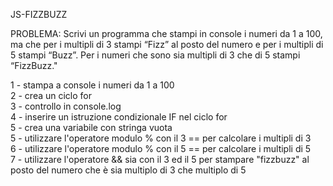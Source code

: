 JS-FIZZBUZZ

PROBLEMA: Scrivi un programma che stampi in console i 
numeri da 1 a 100, ma che per i multipli di 3 stampi “Fizz”
al posto del numero e per i multipli di 5 stampi “Buzz”. Per
i numeri che sono sia multipli di 3 che di 5 stampi “FizzBuzz."

1 - stampa a console i numeri da 1 a 100<br>
2 - crea un ciclo for<br>
3 - controllo in console.log<br>
4 - inserire un istruzione condizionale IF nel ciclo for<br>
5 - crea una variabile con stringa vuota<br>
5 - utilizzare l'operatore modulo % con il 3 == per calcolare i multipli di 3<br>
6 - utilizzare l'operatore modulo % con il 5 == per calcolare i multipli di 5<br>
7 - utilizzare l'operatore && sia con il 3 ed il 5 per stampare "fizzbuzz" al <br>
    posto del numero che è sia multiplo di 3 che multiplo di 5 
    

